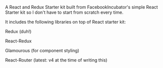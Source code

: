 A React and Redux Starter kit built from FacebookIncubator's simple React Starter kit 
                       so I don't have to start from scratch every time.               

It includes the following libraries on top of React starter kit:

 Redux (duh!)
 
 React-Redux
 
 Glamourous (for component styling)
 
 React-Router (latest: v4 at the time of writing this)
